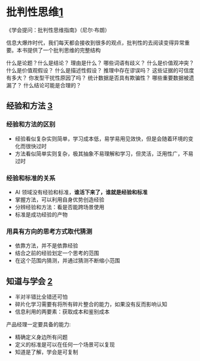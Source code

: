 # 批判性思维[1]

《学会提问：批判性思维指南》（尼尔·布朗）

信息大爆炸时代，我们每天都会接收到很多的观点，批判性的去阅读变得异常重要。本书提供了一个批判思维的完整结构

什么是论题？什么是结论？
理由是什么？
哪些词语有歧义？
什么是价值观冲突？什么是价值观假设？
什么是描述性假设？
推理中存在谬误吗？
这些证据的可信度有多大？
你发型干扰性原因了吗？
统计数据是否具有欺骗性？
哪些重要数据被遗漏了？
什么结论可能是合理的？

## 经验和方法 [3]

### 经验和方法的区别

- 经验看似复杂实则简单，学习成本低，易学易用见效快，但是会随着环境的变化而很快过时
- 方法看似简单实则复杂，极其抽象不易理解和学习，但灵活，泛用性广，不易过时

### 经验和标准的关系

- AI 领域没有经验和标准，**谁活下来了，谁就是经验和标准**
- 掌握方法，可以利用自身优势创造经验
- 分辨经验和方法：看是否能跨场景使用
- 标准是成功经验的产物

### 用具有方向的思考方式取代猜测

- 依靠方法，并不是依靠经验
- 结合之前的经验划定一个思考的范围
- 在这个范围内猜测，并通过猜测不断缩小范围

## 知道与学会 [2]

- 半对半错比全错还可怕
- 碎片化学习需要有将所有碎片整合的能力，如果没有反而影响认知
- 信息利用的两要素：获取成本和鉴别成本

产品经理一定要具备的能力:

- 精确定义身边所有问题
- 定义的标准是可以在任何一个场景可以复现
- 知道是了解，学会是可复制

[1]: http://www.woshipm.com/pmd/284339.html
[2]: https://www.iamxiarui.com/?p=1416
[3]: https://www.iamxiarui.com/?p=1416
